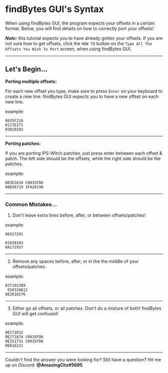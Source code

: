 # findBytes GUI's Syntax

When using findBytes GUI, the program expects your offsets in a certain format. Below, you will find details on how to correctly port your offsets!

***Note:*** this tutorial expects you to have already gotten your offsets. If you are not sure how to get offsets, click the `HOW TO` button on the `Type All The Offsets You Wish To Port` screen, when using findBytes GUI.

---

## Let's Begin...

**Porting multiple offsets:**

For each new offset you type, make sure to press `Enter` on your keyboard to create a new line. findBytes GUI expects you to have a new offset on each new line.

example:

    0035F219
    0117E271
    03820182

---

**Porting patches:**

If you are porting IPS-Witch patches, just press enter between each offset & patch. The left side should be the offsets, while the right side should be the patches. 

example:
		
    003E2618 C0035FD6
    00D36719 1FA28190

---

### Common Mistakes...

1. Don't leave extra lines before, after, or between offsets/patches!
	
example:

    00317291

    01038103
    0A171937
    
---

2. Remove any spaces before, after, or in the the middle of your offsets/patches.

example:
	

    037191389
     018318A12
    0E2618276
    
---

3. Either go all offsets, or all patches. Don't do a mixture of both! findBytes GUI will get confused!

example:
   
    0E271832
    0E271874 C0035FD6
    0E251731 C0035FD6
    0E816221

---

Couldn't find the answer you were looking for? Still have a question?
Hit me up on *Discord*: **@AmazingChz#5695**
